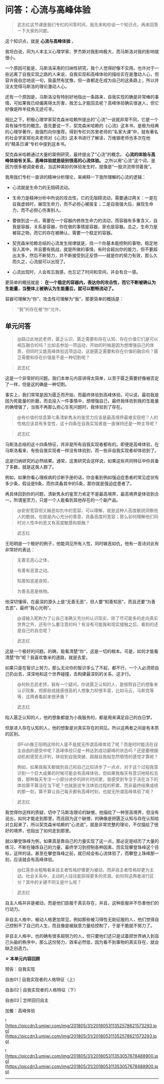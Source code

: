 # 问答：心流与高峰体验

> 武志红这节课是我们专栏的问答时间，我先来和你谈一个知识点，再来回答一下大家的问题。

这个知识点，就是 **心流与高峰体验** 。

我坦白说，同为人本主义心理学家，罗杰斯对我影响极大，而马斯洛对我的影响就很小。

一个原因可能是，马斯洛采用的归纳性研究，我个人觉得好像不实用。也许对于一些远离了自我实现之路的人来说，自我实现和高峰体验的描绘实在是激动人心，但容许我自恋地说一句，我虽然有犹豫，但一直都走在成为自己的这条路上，所以并没太觉得马斯洛的理论激动人心。

还有一个原因是，马斯洛没有特别好地指出一条路来，自我实现的确是非常棒的事情，可如果我已经偏离得太厉害，我怎么才能回去呢？高峰体验确实很迷人，但它好像是羚羊挂角无迹可寻。

相比之下，积极心理学家契克森米哈赖所提出的“心流”一说就非常不同，它是一个具有操作性的概念。首先要说一下，契克森米哈赖的《心流》这本书，是极为经典的心理学著作，我强烈向你推荐。得到专栏刘苏里老师的“名家大课”中，就有著名的社会学家郑也夫老师对《心流》这本书进行了解读，万维钢老师也多次在他的“精英日课”专栏中提到这本书。

契克森米哈赖通过大量的案例研究，最终提出了“心流”的概念。 **心流的体验与高峰体验有关系，高峰体验就是级别很高的心流体验。** 之所以用“心流”这个词，是因为很多被调查者说，当这种美妙的体验发生时，就像是“一股洪流带领着我”。

我用我们专栏一直讲的精神分析理论，来阐释一下我所理解的心流的逻辑：

* 心流就是生命力的无阻碍流动。

* 生命力是精神分析中所说的攻击性，它的无阻碍流动，需要通过两关：一是在自我虚弱时，展现生命力，而不必担心被报复；二是自我强大后，展现生命力，而不必担心伤害别人。

* 要做到这一点，需要在一个容器内修炼生命力的流动，而容器有多重含义，自我是容器，关系是容器，你在做的事情是容器，家也是容器。总之，生命力是被容之物，而它的存在被确认，需要一个稳定的容器。

* 契克森米哈赖总结的心流发生规律就是，找一个你基本能控制的事物，稳定地投入其中，并且要有挑战，就是所做的事情，有时会超出你的能力，但不要超出太多，然后不断努力，并不断接受到正反馈——就是你的努力有效，那么久而久之，心流就可以出现了。

* 心流出现时，人会有忘我感，也忘记了时间和空间，并会有合一感。

更简单的概括就是： **在一个稳定的容器内，表达你的攻击性，而它不断被确认为生能量，当整体上被确认为生能量后，就可以酣畅流动了。**

容器可理解为“你”，攻击性可理解为“我”，那更简单的概括是：

> “我”的存在被“你”允许。

## 单元问答

> @路过此地武老师，匮乏认识、匮乏需要和存在认知、存在价值它们是可以相互融合的吗？比如去参加一项运动，开始的时候是因为想增强自己的体质，但同时又能高峰体验这项运动，这是匮乏需要和存在价值的融合吗？匮乏需要和存在价值是不是一种切割呢？

> 武志红

这是一个非常好的问题。我们本单元内容讲得太简单，以至于匮乏需要好像被否定了一样，但是这的确是一种切割。

事实上，我们常常是因为匮乏而开始，而最终体验到高峰体验。可以说，最初我是因为死能量的折磨，而去投入一件事情中，想增强自己，最终我体验到我的生能量的确增强了，当我不再那么担心生死问题时，我体验到了存在。

> @有价值的信息第七条清新隽永的鉴赏力应该是最高境界最难实现吧？人的性格应该具有多变性，这十四条在自我实现者是一直保持还是一种主导呢？

> 武志红

马斯洛总结的这十四条特征，并非是所有自我实现者都有的。即便是高峰体验，在马斯洛看来，有些自我实现者一样没有体验到，而一些非自我实现者却体验到了。

这是归纳研究的必然结果。通常，这类研究会这样说，如果这些共同特征中你具备了多数，就是这类人群了。

例如，如果你看心理疾病的诊断手册的话，你会看到例如强迫症患者的常见症状有多少条，假设是9条，而你具备其中的5条，那你就是强迫症患者了。

再具体回到你的问题，清新隽永的鉴赏力肯定不是最高境界，最高境界是体验到合一。所谓鉴赏力，只是一个人能看到其他存在的一个副产品。

> @安安宽容但又嫉恶如仇中的宽容，可以理解，就是这种人高度敏锐洞察他人的脆弱，也就是内心充分的善意，具备高度的宽容；那么如何理解他们同时对人性中的恶又有高度敏感和抵触？

> 武志红

王阳明是一个极好的例子，他能洞见所有人性，同时嫉恶如仇，他有一首诗对此有非常好的表达：

> 无善无恶心之体，
> 
> 有善有恶意之动。
> 
> 知善知恶是良知，
> 
> 为善去恶是格物。

他深切懂得，在最深的源头上是“无善无恶”，但人要“知善知恶”，而且还要“为善去恶”，最终“我心光明”。

> @请输入昵称为了让自己准确又充分的认识现实，除了尽可能多的走向真实世界之外，还有什么要注意的吗？有没有可能我和现实接触之后，看到的还是自己的自恋呢？

> 武志红

这是一个极好的问题。的确，能看清楚“你”，这是一切的根本。可是，如何才能看清楚“你”呢？我喜欢鲁米的道路，就是去爱。

如果只是在智识上努力，那么无论你的智识多么了不起，都不行，一个人必须把自己扔出去，深深地和这个世界碰撞，去构建最深刻的关系，这才行。

> @何秋志武老师，我有一个疑问，你说匮乏认知的人，是按照自己的想象来认识现象，但那些成就感很高的人想象力却很丰富，比如马云，马斯克等等，这两者看起来很矛盾？

> 武志红

陷入匮乏认知的人，他的想象都是为小我服务的，都是用来满足自己的白日梦。

但是进入存在认知的人，他的想象是对真实存在的洞见。所以这两者之间是有本质的区别。

> @Fish像王阳明这样的人是不是就无所谓高峰体验了呢？而是时时能活在自主自由的感受中呢？高峰体验只是一种达到成功巅峰的状态吗？还是要根据动机和感受去评判，体验到自我突破、超越自我般忽然顿悟的感觉才算呢？
> 
> 例如，如果我每天都做到自己和自己比较进步了一点点，对于这个过程我意识到一个巨大成果的时候可能会有高峰体验，但如果我每天有意识地轻松去做，那种每天专注一小部分进步的碎片时间里，我感受到专注于活在当下的体验算不算活在当下呢？也就是说专注体验过程的积累，而非最终结果成绩的那一刻，算不算让自己每天都有高峰时刻，也就无所谓高峰体验了呢？

> 武志红

我觉得你这样的质疑，切中了马斯洛理论的缺憾，他描绘了一种至高境界，但没有说出，如何才能走到那里，而且因为这个缺憾，的确像是把匮乏认知与存在认知给对立起来了，所以契克森米哈赖的“心流说”，就是非常完整的理论，不仅描绘了很好的境界，也指出了如何走到那里。

就以攀登珠峰为例，如果真是靠自己的力量实现了这一点，那必定是经历了大量的练习，不断在锤炼自己的力量，最终学习到控制各种因素，而实现攀登珠峰这个目标，这样的话，甚至在攀登珠峰之前，就已经会有心流体验了，而攀登上珠峰那一刻，应该就会有高峰体验。

> @红莲赤炎粗略看来自主者性格好像更为被动，而非自主者性格却更为主动。社会关系中，主动的人往往能获得更多的资源。如何将这两者进行区分？其中的关键不同又是什么呢？

> 武志红

自主人格并非是被动，而是他们臣服于真实存在，并且，这种臣服并不伤害他们的行动力。

非自主人格中，被动人格更加常见，例如那些被习得性无助征服的人，他们觉得自己控制不了自己的人生，而且像是被敌意力量给控制了，于是干脆就不努力了。

非自主人格中，也的确有很多超努力的人，但只要他们还只是试着把世界纳入到自己头脑的秩序中，那么这份努力，效率必然低，因为看不到事物的真实存在，就会缺乏创造力。

 **↓ 本单元内容回顾**

预告：自我实现

自由01 | 自我实现者的人格特征（上）

自由02 | 自我实现者的人格特征（下）

自由03 | 怎样回归自主

加餐：高峰体验

![https://piccdn3.umiwi.com/img/201805/31/201805311352578621573293.jpg](https://piccdn3.umiwi.com/img/201805/31/201805311352578621573293.jpg)

![https://piccdn3.umiwi.com/img/201805/31/201805311353057678488900.jpg](https://piccdn3.umiwi.com/img/201805/31/201805311353057678488900.jpg)

---
